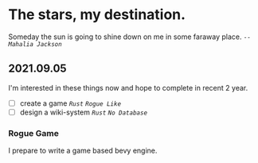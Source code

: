 # The stars, my destination.
Someday the sun is going to shine down on me in some faraway place.  *`--Mahalia Jackson`*

## 2021.09.05
I'm interested in these things now and hope to complete in recent 2 year.
- [ ] create a game *`Rust`* *`Rogue Like`*
- [ ] design a wiki-system *`Rust`* *`No Database`*

### Rogue Game
I prepare to write a game based bevy engine.
